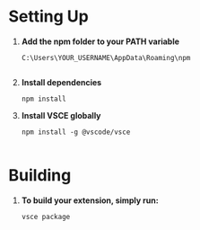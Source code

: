 # Setting Up

1. **Add the npm folder to your PATH variable**
   ```plaintext
   C:\Users\YOUR_USERNAME\AppData\Roaming\npm


2. **Install dependencies**  
   ```plaintext
   npm install

3. **Install VSCE globally**  
   ```plaintext
   npm install -g @vscode/vsce


# Building
1. **To build your extension, simply run:**
    ```plaintext
    vsce package
